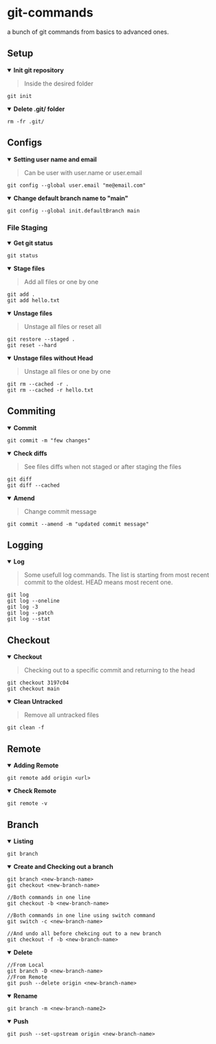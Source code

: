 # git-commands
a bunch of git commands from basics to advanced ones.


## Setup
<details open><summary><b> Init git repository </b></summary>
  
> Inside the desired folder
  
```
git init
```    
</details>

<details open><summary><b> Delete .git/ folder </b></summary>
  
```
rm -fr .git/
```    
</details>


## Configs
<details open><summary><b> Setting user name and email </b></summary>

> Can be user with user.name or user.email

```
git config --global user.email "me@email.com"
```    
</details>

<details open><summary><b> Change default branch name to "main" </b></summary>

```
git config --global init.defaultBranch main
```    
</details>


### File Staging
<details open><summary><b> Get git status </b></summary>

```
git status
```    
</details>

<details open><summary><b> Stage files </b></summary>

> Add all files or one by one
  
```
git add .
git add hello.txt
```    
</details>

<details open><summary><b> Unstage files </b></summary>
  
> Unstage all files or reset all
  
```
git restore --staged .
git reset --hard
```    
</details>


<details open><summary><b> Unstage files without Head </b></summary>

> Unstage all files or one by one
  
```
git rm --cached -r .
git rm --cached -r hello.txt
```    
</details>


## Commiting

<details open><summary><b> Commit </b></summary>
  
```
git commit -m "few changes"
```    
</details>

<details open><summary><b> Check diffs </b></summary>
  
> See files diffs when not staged or after staging the files
  
```
git diff 
git diff --cached
```    
</details>

<details open><summary><b> Amend </b></summary>
  
> Change commit message
  
```
git commit --amend -m "updated commit message"
```    
</details>

## Logging

<details open><summary><b> Log </b></summary>
  
> Some usefull log commands. The list is starting from most recent commit to the oldest. HEAD means most recent one.
  
```
git log
git log --oneline
git log -3 
git log --patch
git log --stat

```    
</details>

## Checkout

<details open><summary><b> Checkout </b></summary>
  
> Checking out to a specific commit and returning to the head
  
```
git checkout 3197c04
git checkout main
```    
</details>

<details open><summary><b> Clean Untracked </b></summary>
  
> Remove all untracked files
  
```
git clean -f
```    
</details>


## Remote

<details open><summary><b> Adding Remote </b></summary>
  
```
git remote add origin <url>
```    
</details>

<details open><summary><b> Check Remote </b></summary>
  
```
git remote -v
```    
</details>
  
## Branch

<details open><summary><b> Listing </b></summary>
  
```
git branch
```    
</details>

<details open><summary><b> Create and Checking out a branch </b></summary>
  
```
git branch <new-branch-name>
git checkout <new-branch-name>
  
//Both commands in one line
git checkout -b <new-branch-name>
  
//Both commands in one line using switch command
git switch -c <new-branch-name>
  
//And undo all before chekcing out to a new branch
git checkout -f -b <new-branch-name>
```    
</details>
  
  
<details open><summary><b> Delete </b></summary>
  
```
//From Local
git branch -D <new-branch-name>
//From Remote
git push --delete origin <new-branch-name>
```    
</details>  
  
  
<details open><summary><b> Rename </b></summary>
  
```
git branch -m <new-branch-name2>
```    
</details>  

  
<details open><summary><b> Push </b></summary>
  
```
git push --set-upstream origin <new-branch-name>
```    
</details>  


